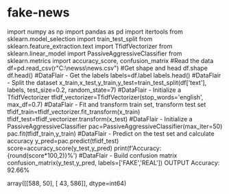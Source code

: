 # fake-news
import numpy as np
import pandas as pd
import itertools
from sklearn.model_selection import train_test_split
from sklearn.feature_extraction.text import TfidfVectorizer
from sklearn.linear_model import PassiveAggressiveClassifier
from sklearn.metrics import accuracy_score, confusion_matrix
#Read the data
df=pd.read_csv(r"C:\newss\news.csv")
#Get shape and head
df.shape
df.head()
#DataFlair - Get the labels
labels=df.label
labels.head()
#DataFlair - Split the dataset
x_train,x_test,y_train,y_test=train_test_split(df['text'], labels, test_size=0.2, random_state=7)
#DataFlair - Initialize a TfidfVectorizer
tfidf_vectorizer=TfidfVectorizer(stop_words='english', max_df=0.7)
#DataFlair - Fit and transform train set, transform test set
tfidf_train=tfidf_vectorizer.fit_transform(x_train)
tfidf_test=tfidf_vectorizer.transform(x_test)
#DataFlair - Initialize a PassiveAggressiveClassifier
pac=PassiveAggressiveClassifier(max_iter=50)
pac.fit(tfidf_train,y_train)
#DataFlair - Predict on the test set and calculate accuracy
y_pred=pac.predict(tfidf_test)
score=accuracy_score(y_test,y_pred)
print(f'Accuracy: {round(score*100,2)}%')
#DataFlair - Build confusion matrix
confusion_matrix(y_test,y_pred, labels=['FAKE','REAL'])
OUTPUT
Accuracy: 92.66%

array([[588,  50],
       [ 43, 586]], dtype=int64)

